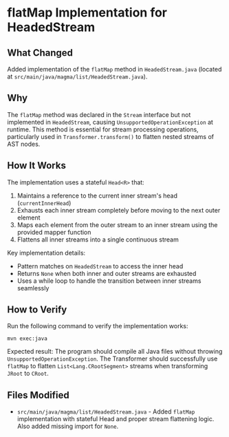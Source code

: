 # flatMap Implementation for HeadedStream

## What Changed

Added implementation of the `flatMap` method in `HeadedStream.java` (located at `src/main/java/magma/list/HeadedStream.java`).

## Why

The `flatMap` method was declared in the `Stream` interface but not implemented in `HeadedStream`, causing `UnsupportedOperationException` at runtime. This method is essential for stream processing operations, particularly used in `Transformer.transform()` to flatten nested streams of AST nodes.

## How It Works

The implementation uses a stateful `Head<R>` that:
1. Maintains a reference to the current inner stream's head (`currentInnerHead`)
2. Exhausts each inner stream completely before moving to the next outer element
3. Maps each element from the outer stream to an inner stream using the provided mapper function
4. Flattens all inner streams into a single continuous stream

Key implementation details:
- Pattern matches on `HeadedStream` to access the inner head
- Returns `None` when both inner and outer streams are exhausted
- Uses a while loop to handle the transition between inner streams seamlessly

## How to Verify

Run the following command to verify the implementation works:
```
mvn exec:java
```

Expected result: The program should compile all Java files without throwing `UnsupportedOperationException`. The Transformer should successfully use `flatMap` to flatten `List<Lang.CRootSegment>` streams when transforming `JRoot` to `CRoot`.

## Files Modified

- `src/main/java/magma/list/HeadedStream.java` - Added `flatMap` implementation with stateful Head and proper stream flattening logic. Also added missing import for `None`.

